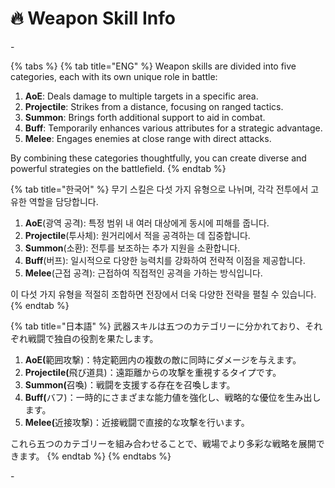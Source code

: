 # 🔥 Weapon Skill Info

\-

{% tabs %}
{% tab title="ENG" %}
Weapon skills are divided into five categories, each with its own unique role in battle:

1. **AoE**: Deals damage to multiple targets in a specific area.
2. **Projectile**: Strikes from a distance, focusing on ranged tactics.
3. **Summon**: Brings forth additional support to aid in combat.
4. **Buff**: Temporarily enhances various attributes for a strategic advantage.
5. **Melee**: Engages enemies at close range with direct attacks.

By combining these categories thoughtfully, you can create diverse and powerful strategies on the battlefield.
{% endtab %}

{% tab title="한국어" %}
무기 스킬은 다섯 가지 유형으로 나뉘며, 각각 전투에서 고유한 역할을 담당합니다.

1. **AoE**(광역 공격): 특정 범위 내 여러 대상에게 동시에 피해를 줍니다.
2. **Projectile**(투사체): 원거리에서 적을 공격하는 데 집중합니다.
3. **Summon**(소환): 전투를 보조하는 추가 지원을 소환합니다.
4. **Buff**(버프): 일시적으로 다양한 능력치를 강화하여 전략적 이점을 제공합니다.
5. **Melee**(근접 공격): 근접하여 직접적인 공격을 가하는 방식입니다.

이 다섯 가지 유형을 적절히 조합하면 전장에서 더욱 다양한 전략을 펼칠 수 있습니다.
{% endtab %}

{% tab title="日本語" %}
武器スキルは五つのカテゴリーに分かれており、それぞれ戦闘で独自の役割を果たします。

1. **AoE(**&#x7BC4;囲攻撃)：特定範囲内の複数の敵に同時にダメージを与えます。
2. **Projectile(**&#x98DB;び道具)：遠距離からの攻撃を重視するタイプです。
3. **Summon(**&#x53EC;喚)：戦闘を支援する存在を召喚します。
4. **Buff(**&#x30D0;フ)：一時的にさまざまな能力値を強化し、戦略的な優位を生み出します。
5. **Melee(**&#x8FD1;接攻撃)：近接戦闘で直接的な攻撃を行います。

これら五つのカテゴリーを組み合わせることで、戦場でより多彩な戦略を展開できます。
{% endtab %}
{% endtabs %}

\-
